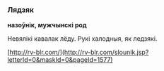 ### Лядзяк
**назоўнік, мужчынскі род**

Невялікі кавалак лёду. Рукі халодныя, як ледзякі.

<a rel="author">[http://rv-blr.com/](http://rv-blr.com/slounik.jsp?letterId=0&maskId=0&pageId=1577)</a>
